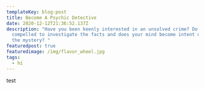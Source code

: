 ```yaml
---
templateKey: blog-post
title: Become A Psychic Detective
date: 2020-12-12T21:36:52.137Z
description: "Have you been keenly interested in an unsolved crime? Do you feel
  compelled to investigate the facts and does your mind become intent on solving
  the mystery? "
featuredpost: true
featuredimage: /img/flavor_wheel.jpg
tags:
  - hi
---
```

test